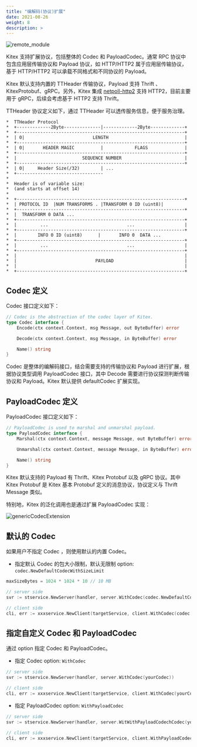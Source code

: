 ```yaml
---
title: "编解码(协议)扩展"
date: 2021-08-26
weight: 8
description: >
---
```


![remote_module](/img/docs/remote_module.png)

Kitex 支持扩展协议，包括整体的 Codec 和 PayloadCodec。通常 RPC 协议中包含应用层传输协议和 Payload 协议，如 HTTP/HTTP2 属于应用层传输协议，基于 HTTP/HTTP2 可以承载不同格式和不同协议的 Payload。

Kitex 默认支持内置的 TTHeader 传输协议，Payload 支持 Thrift 、KitexProtobuf、gRPC。另外，Kitex 集成 [netpoll-http2](https://github.com/cloudwego/netpoll-http2) 支持 HTTP2，目前主要用于 gRPC，后续会考虑基于 HTTP2 支持 Thrift。

TTHeader 协议定义如下，通过 TTHeader 可以透传服务信息，便于服务治理。

```
*  TTHeader Protocol
*  +-------------2Byte--------------|-------------2Byte-------------+
*  +----------------------------------------------------------------+
*  | 0|                          LENGTH                             |
*  +----------------------------------------------------------------+
*  | 0|       HEADER MAGIC          |            FLAGS              |
*  +----------------------------------------------------------------+
*  |                         SEQUENCE NUMBER                        |
*  +----------------------------------------------------------------+
*  | 0|     Header Size(/32)        | ...
*  +---------------------------------
*
*  Header is of variable size:
*  (and starts at offset 14)
*
*  +----------------------------------------------------------------+
*  | PROTOCOL ID  |NUM TRANSFORMS . |TRANSFORM 0 ID (uint8)|
*  +----------------------------------------------------------------+
*  |  TRANSFORM 0 DATA ...
*  +----------------------------------------------------------------+
*  |         ...                              ...                   |
*  +----------------------------------------------------------------+
*  |        INFO 0 ID (uint8)      |       INFO 0  DATA ...
*  +----------------------------------------------------------------+
*  |         ...                              ...                   |
*  +----------------------------------------------------------------+
*  |                                                                |
*  |                              PAYLOAD                           |
*  |                                                                |
*  +----------------------------------------------------------------+
```

## Codec 定义

Codec 接口定义如下：

```go
// Codec is the abstraction of the codec layer of Kitex.
type Codec interface {
	Encode(ctx context.Context, msg Message, out ByteBuffer) error

	Decode(ctx context.Context, msg Message, in ByteBuffer) error

	Name() string
}
```

Codec 是整体的编解码接口，结合需要支持的传输协议和 Payload 进行扩展，根据协议类型调用 PayloadCodec 接口，其中 Decode 需要进行协议探测判断传输协议和 Payload。Kitex 默认提供 defaultCodec 扩展实现。

## PayloadCodec 定义

PayloadCodec 接口定义如下：

```go
// PayloadCodec is used to marshal and unmarshal payload.
type PayloadCodec interface {
	Marshal(ctx context.Context, message Message, out ByteBuffer) error

	Unmarshal(ctx context.Context, message Message, in ByteBuffer) error

	Name() string
}
```

Kitex 默认支持的 Payload 有 Thrift、Kitex Protobuf 以及 gRPC 协议。其中 Kitex Protobuf 是 Kitex 基本 Protobuf 定义的消息协议，协议定义与 Thrift Message 类似。

特别地，Kitex 的泛化调用也是通过扩展 PayloadCodec 实现：

![genericCodecExtension](/img/docs/generic_codec_extension.png)

## 默认的 Codec

如果用户不指定 Codec ，则使用默认的内置 Codec。

- 指定默认 Codec 的包大小限制，默认无限制
  option: `codec.NewDefaultCodecWithSizeLimit`

```go
maxSizeBytes = 1024 * 1024 * 10 // 10 MB

// server side
svr := stservice.NewServer(handler, server.WithCodec(codec.NewDefaultCodecWithSizeLimit(maxSizeBytes)))

// client side
cli, err := xxxservice.NewClient(targetService, client.WithCodec(codec.NewDefaultCodecWithSizeLimit(maxSizeBytes)))
```

## 指定自定义 Codec 和 PayloadCodec

通过 option 指定 Codec 和 PayloadCodec。

- 指定 Codec
  option: `WithCodec`

```go
// server side
svr := stservice.NewServer(handler, server.WithCodec(yourCodec))

// client side
cli, err := xxxservice.NewClient(targetService, client.WithCodec(yourCodec))

```

- 指定 PayloadCodec
  option: `WithPayloadCodec`

```go
// server side
svr := stservice.NewServer(handler, server.WitWithPayloadCodechCodec(yourPayloadCodec))

// client side
cli, err := xxxservice.NewClient(targetService, client.WithPayloadCodec(yourPayloadCodec))
```
